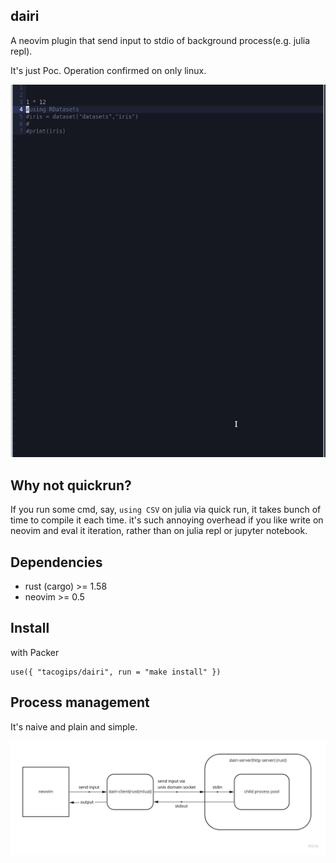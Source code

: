 ## dairi

A neovim plugin that send input to stdio of background process(e.g. julia repl).

It's just Poc. Operation confirmed on only linux.


![preview](https://github.com/tacogips/dairi/blob/main/doc/dairi_preview.gif?raw=true)

## Why not quickrun?

If you run some cmd, say, `using CSV` on julia via quick run, it takes bunch of time to compile it each time. it's such annoying overhead if you like write on neovim and eval it iteration, rather than on julia repl or jupyter notebook.

## Dependencies
- rust (cargo) >= 1.58
- neovim >= 0.5

## Install

with Packer
```
use({ "tacogips/dairi", run = "make install" })
```

## Process management
It's naive and plain and simple.

![process](https://github.com/tacogips/dairi/blob/main/doc/process.jpg?raw=true)
